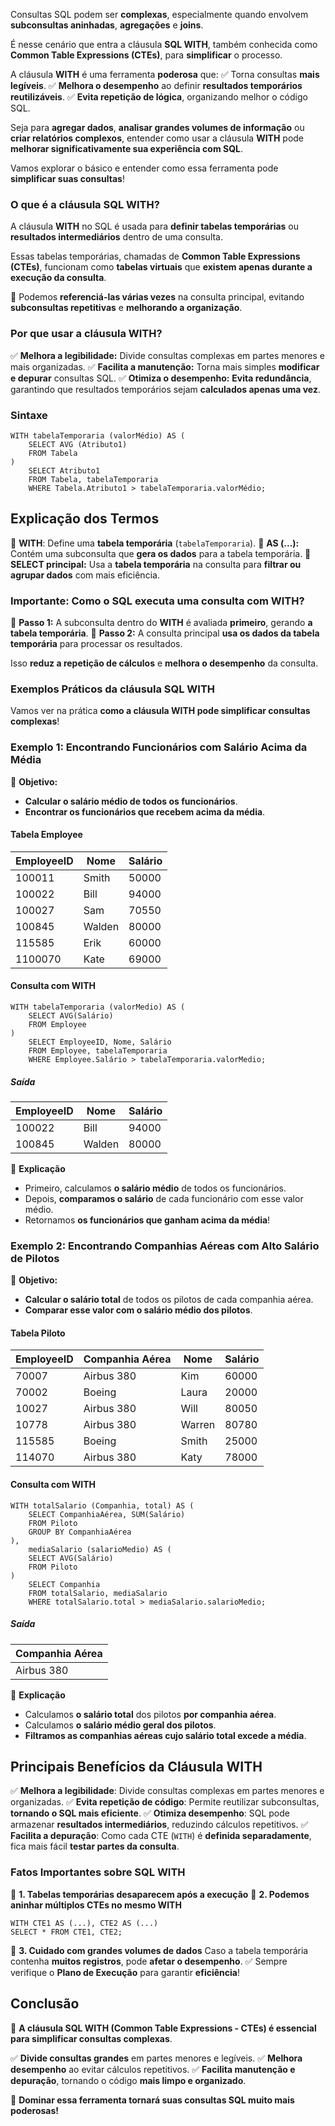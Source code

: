 Consultas SQL podem ser **complexas**, especialmente quando envolvem **subconsultas aninhadas**, **agregações** e **joins**.

É nesse cenário que entra a cláusula **SQL WITH**, também conhecida como **Common Table Expressions (CTEs)**, para **simplificar** o processo.

A cláusula **WITH** é uma ferramenta **poderosa** que: 
✅ Torna consultas **mais legíveis**. 
✅ **Melhora o desempenho** ao definir **resultados temporários reutilizáveis**. 
✅ **Evita repetição de lógica**, organizando melhor o código SQL.

Seja para **agregar dados**, **analisar grandes volumes de informação** ou **criar relatórios complexos**, entender como usar a cláusula **WITH** pode **melhorar significativamente sua experiência com SQL**.

Vamos explorar o básico e entender como essa ferramenta pode **simplificar suas consultas**!

### **O que é a cláusula SQL WITH?**

A cláusula **WITH** no SQL é usada para **definir tabelas temporárias** ou **resultados intermediários** dentro de uma consulta.

Essas tabelas temporárias, chamadas de **Common Table Expressions (CTEs)**, funcionam como **tabelas virtuais** que **existem apenas durante a execução da consulta**.

📌 Podemos **referenciá-las várias vezes** na consulta principal, evitando **subconsultas repetitivas** e **melhorando a organização**.

### **Por que usar a cláusula WITH?**

✅ **Melhora a legibilidade:** Divide consultas complexas em partes menores e mais organizadas. 
✅ **Facilita a manutenção:** Torna mais simples **modificar e depurar** consultas SQL. 
✅ **Otimiza o desempenho:** **Evita redundância**, garantindo que resultados temporários sejam **calculados apenas uma vez**.

### **Sintaxe**

```
WITH tabelaTemporaria (valorMédio) AS (
    SELECT AVG (Atributo1)
    FROM Tabela
)
    SELECT Atributo1
    FROM Tabela, tabelaTemporaria
    WHERE Tabela.Atributo1 > tabelaTemporaria.valorMédio;
```

## **Explicação dos Termos**

📌 **WITH**: Define uma **tabela temporária** (`tabelaTemporaria`). 
📌 **AS (...):** Contém uma subconsulta que **gera os dados** para a tabela temporária. 
📌 **SELECT principal:** Usa a **tabela temporária** na consulta para **filtrar ou agrupar dados** com mais eficiência.

### **Importante: Como o SQL executa uma consulta com WITH?**

📌 **Passo 1:** A subconsulta dentro do **WITH** é avaliada **primeiro**, gerando **a tabela temporária**. 
📌 **Passo 2:** A consulta principal **usa os dados da tabela temporária** para processar os resultados.

Isso **reduz a repetição de cálculos** e **melhora o desempenho** da consulta.

### **Exemplos Práticos da cláusula SQL WITH**

Vamos ver na prática **como a cláusula WITH pode simplificar consultas complexas**!

### **Exemplo 1: Encontrando Funcionários com Salário Acima da Média**

🎯 **Objetivo:**
- **Calcular o salário médio de todos os funcionários**.
- **Encontrar os funcionários que recebem acima da média**.

#### **Tabela Employee**

|EmployeeID|Nome|Salário|
|---|---|---|
|100011|Smith|50000|
|100022|Bill|94000|
|100027|Sam|70550|
|100845|Walden|80000|
|115585|Erik|60000|
|1100070|Kate|69000|

#### **Consulta com WITH**

```
WITH tabelaTemporaria (valorMedio) AS (
    SELECT AVG(Salário)
    FROM Employee
)
    SELECT EmployeeID, Nome, Salário 
    FROM Employee, tabelaTemporaria 
    WHERE Employee.Salário > tabelaTemporaria.valorMedio;
```

##### **Saída**

|EmployeeID|Nome|Salário|
|---|---|---|
|100022|Bill|94000|
|100845|Walden|80000|

📌 **Explicação**
- Primeiro, calculamos **o salário médio** de todos os funcionários.
- Depois, **comparamos o salário** de cada funcionário com esse valor médio.
- Retornamos **os funcionários que ganham acima da média**!

### **Exemplo 2: Encontrando Companhias Aéreas com Alto Salário de Pilotos**

🎯 **Objetivo:**
- **Calcular o salário total** de todos os pilotos de cada companhia aérea.
- **Comparar esse valor com o salário médio dos pilotos**.

#### **Tabela Piloto**

|EmployeeID|Companhia Aérea|Nome|Salário|
|---|---|---|---|
|70007|Airbus 380|Kim|60000|
|70002|Boeing|Laura|20000|
|10027|Airbus 380|Will|80050|
|10778|Airbus 380|Warren|80780|
|115585|Boeing|Smith|25000|
|114070|Airbus 380|Katy|78000|

#### **Consulta com WITH**

```
WITH totalSalario (Companhia, total) AS (
    SELECT CompanhiaAérea, SUM(Salário)
    FROM Piloto
    GROUP BY CompanhiaAérea
),
    mediaSalario (salarioMedio) AS (
    SELECT AVG(Salário)
    FROM Piloto 
)
    SELECT Companhia
    FROM totalSalario, mediaSalario
    WHERE totalSalario.total > mediaSalario.salarioMedio;
```

##### **Saída**

|Companhia Aérea|
|---|
|Airbus 380|

📌 **Explicação**
- Calculamos **o salário total** dos pilotos **por companhia aérea**.
- Calculamos **o salário médio geral dos pilotos**.
- **Filtramos as companhias aéreas cujo salário total excede a média**.

## **Principais Benefícios da Cláusula WITH**

✅ **Melhora a legibilidade**: Divide consultas complexas em partes menores e organizadas. 
✅ **Evita repetição de código**: Permite reutilizar subconsultas, **tornando o SQL mais eficiente**. 
✅ **Otimiza desempenho**: SQL pode armazenar **resultados intermediários**, reduzindo cálculos repetitivos. 
✅ **Facilita a depuração**: Como cada CTE (`WITH`) é **definida separadamente**, fica mais fácil **testar partes da consulta**.

### **Fatos Importantes sobre SQL WITH**

📌 **1. Tabelas temporárias desaparecem após a execução** 
📌 **2. Podemos aninhar múltiplos CTEs no mesmo WITH**

```
WITH CTE1 AS (...), CTE2 AS (...)
SELECT * FROM CTE1, CTE2;
```

📌 **3. Cuidado com grandes volumes de dados** Caso a tabela temporária contenha **muitos registros**, pode **afetar o desempenho**. 
✅ Sempre verifique o **Plano de Execução** para garantir **eficiência**!

## **Conclusão**

📌 **A cláusula SQL WITH (Common Table Expressions - CTEs) é essencial para simplificar consultas complexas**.

✅ **Divide consultas grandes** em partes menores e legíveis. 
✅ **Melhora desempenho** ao evitar cálculos repetitivos. 
✅ **Facilita manutenção e depuração**, tornando o código **mais limpo e organizado**.

🚀 **Dominar essa ferramenta tornará suas consultas SQL muito mais poderosas!**



